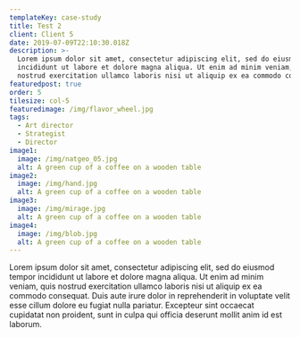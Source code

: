 ```yaml
---
templateKey: case-study
title: Test 2
client: Client 5
date: 2019-07-09T22:10:30.018Z
description: >-
  Lorem ipsum dolor sit amet, consectetur adipiscing elit, sed do eiusmod tempor
  incididunt ut labore et dolore magna aliqua. Ut enim ad minim veniam, quis
  nostrud exercitation ullamco laboris nisi ut aliquip ex ea commodo consequat.
featuredpost: true
order: 5
tilesize: col-5
featuredimage: /img/flavor_wheel.jpg
tags:
  - Art director
  - Strategist
  - Director
image1:
  image: /img/natgeo_05.jpg
  alt: A green cup of a coffee on a wooden table
image2:
  image: /img/hand.jpg
  alt: A green cup of a coffee on a wooden table
image3:
  image: /img/mirage.jpg
  alt: A green cup of a coffee on a wooden table
image4:
  image: /img/blob.jpg
  alt: A green cup of a coffee on a wooden table
---
```

Lorem ipsum dolor sit amet, consectetur adipiscing elit, sed do eiusmod tempor incididunt ut labore et dolore magna aliqua. Ut enim ad minim veniam, quis nostrud exercitation ullamco laboris nisi ut aliquip ex ea commodo consequat. Duis aute irure dolor in reprehenderit in voluptate velit esse cillum dolore eu fugiat nulla pariatur. Excepteur sint occaecat cupidatat non proident, sunt in culpa qui officia deserunt mollit anim id est laborum.
